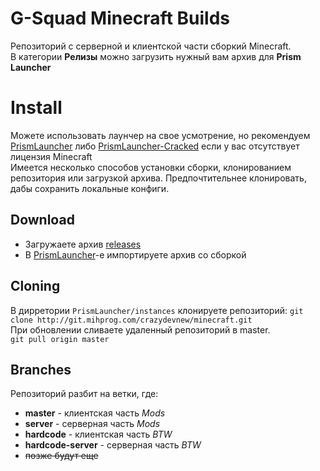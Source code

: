 # G-Squad Minecraft Builds
Репозиторий с серверной и клиентской части сборкий Minecraft. <br />
В категории **Релизы** можно загрузить нужный вам архив для **Prism Launcher** 

# Install
Можете использовать лаунчер на свое усмотрение, но рекомендуем [PrismLauncher](https://github.com/PrismLauncher/PrismLauncher) либо [PrismLauncher-Cracked](https://github.com/Diegiwg/PrismLauncher-Cracked) если у вас отсутствует лицензия Minecraft <br />
Имеется несколько способов установки сборки, клонированием репозитория или загрузкой архива. Предпочтительнее клонировать, дабы сохранить локальные конфиги.
## Download
- Загружаете архив [releases](https://git.mihprog.com/crazydevnew/minecraft/releases) 
- В [PrismLauncher](https://github.com/PrismLauncher/PrismLauncher)-е импортируете архив со сборкой 

## Cloning
В дирретории ```PrismLauncher/instances``` клонируете репозиторий:
```git clone http://git.mihprog.com/crazydevnew/minecraft.git``` <br />
При обновлении сливаете удаленный репозиторий в master. <br />
```git pull origin master``` <br />

## Branches

Репозиторий разбит на ветки, где:
- **master** - клиентская часть *Mods*
- **server** - серверная часть *Mods*
- **hardcode** - клиентская часть *BTW*
- **hardcode-server** - серверная часть *BTW*
- ~~позже будут еще~~
